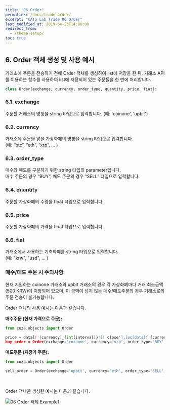 ```yaml
---
title: "06 Order"
permalink: /docs/trade-order/
excerpt: "CATS Lab Trade 06 Order"
last_modified_at: 2019-04-25T14:00:00
redirect_from:
  - /theme-setup/
toc: true
---
```


## 6. Order 객체 생성 및 사용 예시

거래소에 주문을 전송하기 전에 Order 객체를 생성하여 list에 저장을 한 뒤, 거래소 API를 이용하는 함수를 사용하여 list에 저장되어 있는 주문들을 한 번에 처리합니다.

```python
class Order(exchange, currency, order_type, quantity, price, fiat):
```

### 6.1. exchange  
주문할 거래소의 명칭을 string 타입으로 입력합니다. 
(예: 'coinone', 'upbit')


### 6.2. currency  
거래소에 주문을 넣을 가상화폐의 명칭을 string 타입으로 입력합니다.  
(예: “btc”, “eth”, “xrp”, … )


### 6.3. order_type  
매수와 매도를 구분하기 위한 string 타입의 parameter입니다.   
매수 주문의 경우 “BUY”, 매도 주문의 경우 “SELL” 타입으로 입력합니다.


### 6.4. quantity  
주문할 가상화폐의 수량을 float 타입으로 입력합니다.


### 6.5. price  
주문할 가상화폐의 가격을 float 타입으로 입력합니다.


### 6.6. fiat  
거래소에서 사용하는 기축화폐를 string 타입으로 입력합니다.  
(예: "krw", "usd", … )


### 매수/매도 주문 시 주의사항  
현재 지원하는 coinone 거래소와 upbit 거래소의 경우 각 가상화폐마다 거래 최소금액(500 KRW)이 지정되어 있으며, 이 금액이 넘지 않는 매수/매도주문의 경우 거래소로의 주문 전송이 불가능합니다.


Order 객체의 사용 예시는 다음과 같습니다.

__매수주문 (현재 가격으로 주문):__  

```python
from coza.objects import Order

price = data[f'{currency]_{int(interval)}']['close'].loc[data[f'{currency]_{int(interval)}'].index[-1]]
buy_order = Order(exchange='coinone', currency='xrp', order_type='BUY', fiat='krw', price=price, quantity=2.5)
```

__매도주문 (지정가 주문):__  

```python
from coza.objects import Order

sell_order = Order(exchange='upbit', currency='eth', order_type='SELL', fiat='krw', price=150000, quantity=0.1)
```  

<br>  

Order 객체만 생성한 예시는 다음과 같습니다.  

![06 Order 객체 Example1](https://user-images.githubusercontent.com/47657715/56643701-14777e80-66b5-11e9-91ce-d43aafaf4172.png)

  


